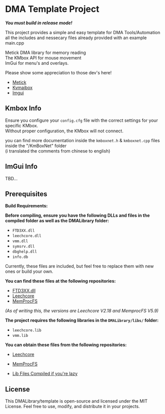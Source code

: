 # DMA Template Project
***You must build in release mode!***

This project provides a simple and easy template for DMA Tools/Automation\
all the includes and nessecary files already provided with an example main.cpp


Metick DMA library for memory reading\
The KMbox API for mouse movement\
ImGui for menu's and overlays.

Please show some appreciation to those dev's here!

- [Metick](https://github.com/Metick)
- [Kvmaibox](https://github.com/kvmaibox)
- [Imgui](https://github.com/kvmaibox)

## Kmbox Info

Ensure you configure your `config.cfg` file with the correct settings for your specific KMbox.\
Without proper configuration, the KMbox will not connect.


you can find more documentation inside the `kmboxnet.h` & `kmboxnet.cpp` files inside the "/KmBoxNet" folder\
(i translated the comments from chinese to english)
  
## ImGui Info
  TBD...

## Prerequisites

**Build Requirements:**

**Before compiling, ensure you have the following DLLs and files in the compiled folder as well as the DMALibrary folder:**

- `FTD3XX.dll`
- `leechcore.dll`
- `vmm.dll`
- `symsrv.dll`
- `dbghelp.dll`
- `info.db`

Currently, these files are included, but feel free to replace them with new ones or build your own.

**You can find these files at the following repositories:**

- [FTD3XX.dll](https://ftdichip.com/drivers/d3xx-drivers/)
- [Leechcore](https://github.com/ufrisk/LeechCore/releases)
- [MemProcFS](https://github.com/ufrisk/MemProcFS/releases)

*(As of writing this, the versions are Leechcore V2.18 and MemprocFS V5.9)*

**The project requires the following libraries in the `DMALibrary/libs/` folder:**

- `leechcore.lib`
- `vmm.lib`

**You can obtain these files from the following repositories:**

- [Leechcore](https://github.com/ufrisk/LeechCore)
- [MemProcFS](https://github.com/ufrisk/MemProcFS/)

- [Lib Files Compiled if you're lazy](https://github.com/ufrisk/MemProcFS/tree/master/includes/lib32)

## License

This DMALibrary/template is open-source and licensed under the MIT License. Feel free to use, modify, and distribute it in your projects.
